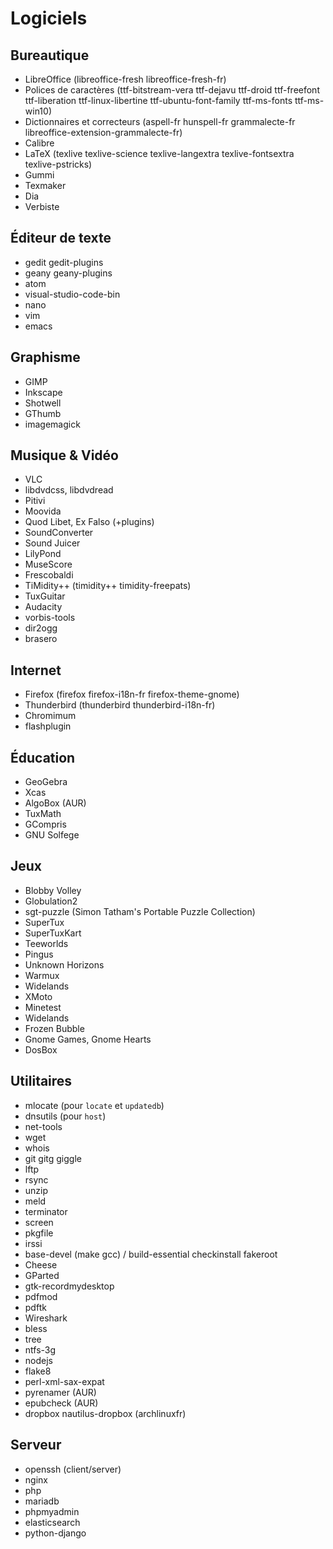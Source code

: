 # Logiciels

## Bureautique

- LibreOffice (libreoffice-fresh libreoffice-fresh-fr)
- Polices de caractères (ttf-bitstream-vera ttf-dejavu ttf-droid ttf-freefont ttf-liberation ttf-linux-libertine ttf-ubuntu-font-family ttf-ms-fonts ttf-ms-win10)
- Dictionnaires et correcteurs (aspell-fr hunspell-fr grammalecte-fr libreoffice-extension-grammalecte-fr)
- Calibre
- LaTeX (texlive texlive-science texlive-langextra texlive-fontsextra texlive-pstricks)
- Gummi
- Texmaker
- Dia
- Verbiste

## Éditeur de texte

- gedit gedit-plugins
- geany geany-plugins
- atom
- visual-studio-code-bin
- nano
- vim
- emacs

## Graphisme

- GIMP
- Inkscape
- Shotwell
- GThumb
- imagemagick

## Musique & Vidéo

- VLC
- libdvdcss, libdvdread
- Pitivi
- Moovida
- Quod Libet, Ex Falso (+plugins)
- SoundConverter
- Sound Juicer
- LilyPond
- MuseScore
- Frescobaldi
- TiMidity++ (timidity++ timidity-freepats)
- TuxGuitar
- Audacity
- vorbis-tools
- dir2ogg
- brasero

## Internet

- Firefox (firefox firefox-i18n-fr firefox-theme-gnome)
- Thunderbird (thunderbird thunderbird-i18n-fr)
- Chromimum
- flashplugin

## Éducation

- GeoGebra
- Xcas
- AlgoBox (AUR)
- TuxMath
- GCompris
- GNU Solfege

## Jeux

- Blobby Volley
- Globulation2
- sgt-puzzle (Simon Tatham's Portable Puzzle Collection)
- SuperTux
- SuperTuxKart
- Teeworlds
- Pingus
- Unknown Horizons
- Warmux
- Widelands
- XMoto
- Minetest
- Widelands
- Frozen Bubble
- Gnome Games, Gnome Hearts
- DosBox

## Utilitaires

- mlocate (pour `locate` et `updatedb`)
- dnsutils (pour `host`)
- net-tools
- wget
- whois
- git gitg giggle
- lftp
- rsync
- unzip
- meld
- terminator
- screen
- pkgfile
- irssi
- base-devel (make gcc) / build-essential checkinstall fakeroot
- Cheese
- GParted
- gtk-recordmydesktop
- pdfmod
- pdftk
- Wireshark
- bless
- tree
- ntfs-3g
- nodejs
- flake8
- perl-xml-sax-expat
- pyrenamer (AUR)
- epubcheck (AUR)
- dropbox nautilus-dropbox (archlinuxfr)

## Serveur

- openssh (client/server)
- nginx
- php
- mariadb
- phpmyadmin
- elasticsearch
- python-django
